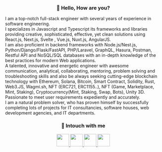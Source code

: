 <h3 align="center">👋 Hello, How are you?</h3>

I am a top-notch full-stack engineer with several years of experience in software engineering.  <br/>
I specializes in Javascript and Typescript its frameworks and libraries providing creative, sophisticated, effective, yet clean solutions using React.js, Next.js, Svelte , Vue.js, Nuxt.js, AngularJS.<br/>
I am also proficient in backend frameworks with Node.js/Nest.js, Python/Django/Flask/FastAPI, PHP/Laravel, GraphQL, Hasura, Postman, Restful API and NoSQL/SQL databases with an in-depth knowledge of the best practices for modern Web applications.<br/>
A talented, innovative and energetic engineer with awesome communication, analytical, collaborating, mentoring, problem solving and troubleshooting skills and also be always seeking cutting-edge blockchain technology with Ethereum, Solana, Bitcoin, Smart Contract, Solidity, Rust, Web3.JS, Wagmi.sh, NFT (ERC721, ERC1155..), NFT (Game, Marketplace, Mint, Staking), Cryptocurrency(Mint, Staking, Swap, Bots), Unity 3D.<br/>
Passionate to meet user requirements expediently and accurately.<br/>
I am a natural problem solver, who has proven himself by successfully completing lots of projects for IT consultancies, software houses, web development agencies, and IT departments.

<h3 align="center">🤝 Intouch with me </h3>
<div align="center">
    <a href="mailto:topcoder728@gmail.com">
        <img src='https://img.icons8.com/fluency/344/gmail-new.png' height="40">
    </a>
    <a href="https://join.skype.com/invite/HiriR44NBKm0">
        <img src='https://img.icons8.com/color/344/skype.png' height="40">
    </a>
    <a href="https://t.me/blockchainExpert1112">
        <img src='https://img.icons8.com/2266EE/telegram' height="40">
    </a>
    <a href="https://discord.gg/PUENfGz5">
        <img src='https://img.icons8.com/color/344/discord.png' height="40">
    </a>
</div>
